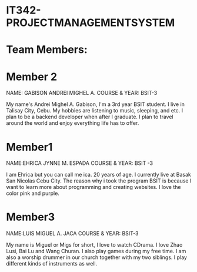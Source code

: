 # IT342-PROJECTMANAGEMENTSYSTEM
# Team Members:

# Member 2
NAME: GABISON ANDREI MIGHEL A.
COURSE & YEAR: BSIT-3

My name's Andrei Mighel A. Gabison, I'm a 3rd year BSIT student. I live in Talisay City, Cebu. My hobbies are listening to music, sleeping, and etc. I plan to be a backend developer when after I graduate. I plan to travel around the world and enjoy everything life has to offer.


# Member1
NAME:EHRICA JYNNE M. ESPADA
COURSE & YEAR: BSIT -3


I am Ehrica but you can call me ica. 20 years of age. I currently live at Basak San Nicolas Cebu City. The reason why i took the program BSIT is because I want to learn more about programming and creating websites. I love the color pink and purple.

# Member3
NAME:LUIS MIGUEL A. JACA
COURSE & YEAR: BSIT-3

My name is Miguel or Migs for short, I love to watch CDrama. I love Zhao Lusi, Bai Lu and Wang Churan. I also play games during my free time. I am also a worship drummer in our church together with my two siblings. I play different kinds of instruments as well.  
